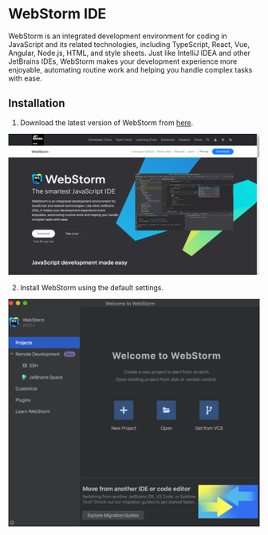 # WebStorm IDE

 WebStorm is an integrated development environment for coding in JavaScript and its related technologies, including TypeScript, React, Vue, Angular, Node.js, HTML, and style sheets. Just like IntelliJ IDEA and other JetBrains IDEs, WebStorm makes your development experience more enjoyable, automating routine work and helping you handle complex tasks with ease.

## Installation

1. Download the latest version of WebStorm from [here](https://www.jetbrains.com/webstorm/download/#section=windows).

![download page](images\WebStorm\wsDN.png)


2. Install WebStorm using the default settings.

![WebStorm welcome page](images\WebStorm\ws_welcomeScreen.png)



